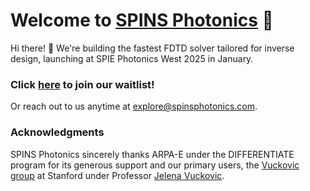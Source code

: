 # Welcome to [SPINS Photonics](https://spinsphotonics.com/) 💫

Hi there! 👋 We're building the fastest FDTD solver tailored for inverse design, launching at SPIE Photonics West 2025 in January. 

### Click [here](https://spins-waitlist.web.app/) to join our waitlist! 
Or reach out to us anytime at explore@spinsphotonics.com.

### Acknowledgments

SPINS Photonics sincerely thanks ARPA-E under the DIFFERENTIATE program for its generous support and our primary users, the [Vuckovic group](https://nqp.stanford.edu/) at Stanford under Professor [Jelena Vuckovic](https://web.stanford.edu/~jela/).


